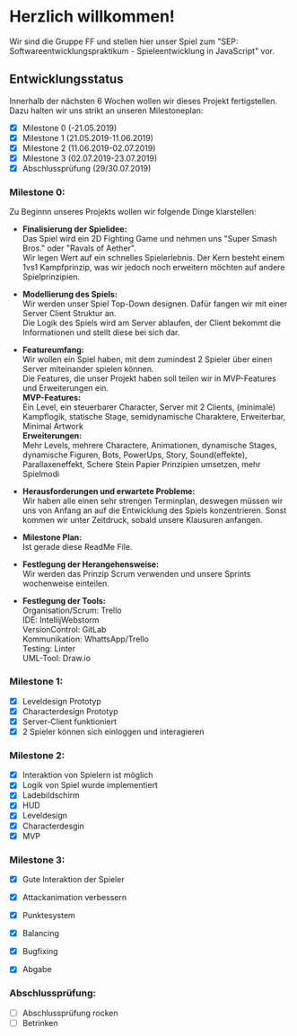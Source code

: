 # Herzlich willkommen\!

Wir sind die Gruppe FF und stellen hier unser Spiel zum "SEP: Softwareentwicklungspraktikum - Spieleentwicklung
in JavaScript" vor.

## Entwicklungsstatus

Innerhalb der nächsten 6 Wochen wollen wir dieses Projekt fertigstellen.  
Dazu halten wir uns strikt an unseren Milestoneplan:  
- [x] Milestone 0 (-21.05.2019)
- [x] Milestone 1 (21.05.2019-11.06.2019)
- [x] Milestone 2 (11.06.2019-02.07.2019)
- [x] Milestone 3 (02.07.2019-23.07.2019)
- [x] Abschlussprüfung (29/30.07.2019)

### Milestone 0:
Zu Beginnn unseres Projekts wollen wir folgende Dinge klarstellen:  
- **Finalisierung der Spielidee:**  
Das Spiel wird ein 2D Fighting Game und nehmen uns "Super Smash Bros." oder "Ravals of Aether".  
Wir legen Wert auf ein schnelles Spielerlebnis. Der Kern besteht einem 1vs1 Kampfprinzip, was wir jedoch noch erweitern möchten auf andere Spielprinzipien.


- **Modellierung des Spiels:**  
Wir werden unser Spiel Top-Down designen. Dafür fangen wir mit einer Server Client Struktur an.   
Die Logik des Spiels wird am Server ablaufen, der Client bekommt die Informationen und stellt diese bei sich dar.
- **Featureumfang:**  
Wir wollen ein Spiel haben, mit dem zumindest 2 Spieler über einen Server miteinander spielen können.  
Die Features, die unser Projekt haben soll teilen wir in MVP-Features und Erweiterungen ein.  
**MVP-Features:**  
Ein Level, ein steuerbarer Character, Server mit 2 Clients, (minimale) Kampflogik, statische Stage, semidynamische Charaktere, Erweiterbar, Minimal Artwork  
**Erweiterungen:**  
Mehr Levels, mehrere Charactere, Animationen, dynamische Stages, dynamische Figuren, Bots, PowerUps, Story, Sound(effekte), Parallaxeneffekt, Schere Stein Papier Prinzipien umsetzen, mehr Spielmodi
- **Herausforderungen und erwartete Probleme:**  
Wir haben alle einen sehr strengen Terminplan, deswegen müssen wir uns von Anfang an auf die Entwicklung des Spiels konzentrieren. Sonst kommen wir unter Zeitdruck, sobald unsere Klausuren anfangen.
- **Milestone Plan:**  
Ist gerade diese ReadMe File.
- **Festlegung der Herangehensweise:**  
Wir werden das Prinzip Scrum verwenden und unsere Sprints wochenweise einteilen.  
- **Festlegung der Tools:**  
Organisation/Scrum: Trello  
IDE: IntellijWebstorm  
VersionControl: GitLab  
Kommunikation: WhattsApp/Trello  
Testing: Linter  
UML-Tool: Draw.io

### Milestone 1:
- [x] Leveldesign Prototyp
- [x] Characterdesign Prototyp
- [x] Server-Client funktioniert
- [x] 2 Spieler können sich einloggen und interagieren

### Milestone 2:
- [x] Interaktion von Spielern ist möglich
- [x] Logik von Spiel wurde implementiert
- [x] Ladebildschirm
- [x] HUD
- [x] Leveldesign
- [x] Characterdesgin
- [x] MVP

### Milestone 3:
- [x] Gute Interaktion der Spieler
- [x] Attackanimation verbessern
- [x] Punktesystem
- [x] Balancing
- [x] Bugfixing
- [x] Abgabe


### Abschlussprüfung:
- [ ] Abschlussprüfung rocken
- [ ] Betrinken
